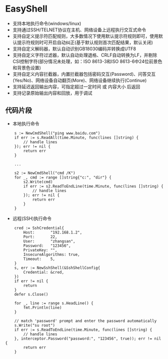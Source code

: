 # EasyShell
* 支持本地执行命令(windows/linux)
* 支持通过SSH/TELNET协议在主机、网络设备上远程执行交互式命令
* 支持自定义提示符匹配规则，大多数情况下使用默认提示符规则即可，使用默认提示符规则时可开启自动纠正(基于默认规则首次匹配结果，默认关闭)
* 支持自定义解码器，默认自动识别GB18030编码并转换成UTF8
* 支持自定义字符过滤器，默认自动处理退格、CRLF自动转换为LF，并剔除CSI控制字符(部分情况未处理，如：ISO 8613-3和ISO 8613-6中24位前景色和背景色设置)
* 支持自定义内容拦截器，内置拦截器包括密码交互(Password)、问答交互(Yes/No)、网络设备自动翻页(More)、网络设备继续执行(Continue)
* 支持延迟返回输出内容，可指定超过一定时间 或 内容大小 后返回
* 支持记录原始输出内容和回放，用于调试

## 代码片段
- 本地执行命令
```
    s := NewCmdShell("ping www.baidu.com")
    if err := s.ReadAll(time.Minute, func(lines []string) {
        // handle lines
    }); err != nil {
        return err
    }
    
    ...
    
    s2 := NewCmdShell("cmd /K")
    for _, cmd := range []string{"c:", "dir"} {
        s2.Write(cmd)
        if err := s2.ReadToEndLine(time.Minute, func(lines []string) {
            // handle lines
        }); err != nil {
            return err
        }
    }
```

- 远程(SSH)执行命令
```
    cred := SshCredential{
        Host:       "192.168.1.2",
        Port:       22,
        User:       "zhangsan",
        Password:   "123456",
        PrivateKey: "",
        InsecureAlgorithms: true,
        Timeout:    5,
    }
    s, err := NewSshShell(&SshShellConfig{
        Credential: &cred,
    })
    if err != nil {
        return
    }
    defer s.Close()
    
    for _, line := range s.HeadLine() {
        fmt.Println(line)
    }
	
    // match 'password' prompt and enter the password automatically
    s.Write("su root")
    if err := s.ReadToEndLine(time.Minute, func(lines []string) {
        // handle lines
    }, interceptor.Password("password:", "123456", true)); err != nil {
        return err
    }
```
